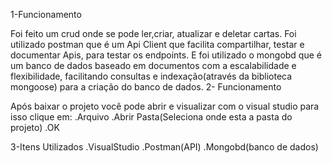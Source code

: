 1-Funcionamento

Foi feito um crud onde se pode ler,criar, atualizar e deletar cartas.
Foi utilizado postman que é um Api Client que facilita compartilhar, testar e documentar Apis, para testar os endpoints. 
E foi utilizado o mongobd que é um banco de dados baseado em documentos com a escalabilidade e flexibilidade, facilitando consultas e indexação(através da biblioteca mongoose) para a criação do banco de dados.
2- Funcionamento

Após baixar o projeto você pode abrir e visualizar com o visual studio para isso clique em:
.Arquivo
.Abrir Pasta(Seleciona onde esta a pasta do projeto)
.OK

3-Itens Utilizados
.VisualStudio
.Postman(API)
.Mongobd(banco de dados)





